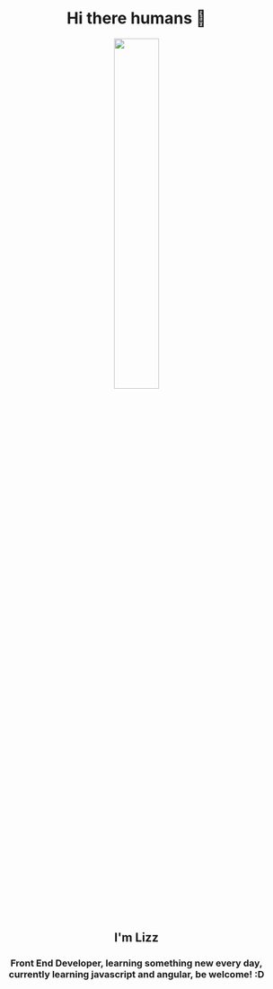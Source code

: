 <h1 align="center">Hi there humans 👋</h1>
	<div align="center">
		<img src="https://media.giphy.com/media/11Q76I0QLcYGuk/giphy.gif" align="center" width="40%">
		<h2 align="center">I'm Lizz</h2>
		<h3>Front End Developer, learning something new every day,<br>currently learning javascript and angular, be welcome! :D</h3>
</div>






<!--
**Lizz010/Lizz010** is a ✨ _special_ ✨ repository because its `README.md` (this file) appears on your GitHub profile.

Here are some ideas to get you started:
- 🔭 I’m currently working on ...
- 🌱 I’m currently learning ...
- 👯 I’m looking to collaborate on ...
- 🤔 I’m looking for help with ...
- 💬 Ask me about ...
- 📫 How to reach me: ...
- 😄 Pronouns: ...
- ⚡ Fun fact: ...
-->
